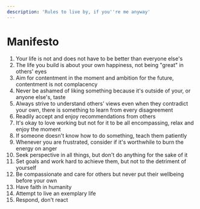 ```yaml
---
description: 'Rules to live by, if you''re me anyway'
---
```


# Manifesto

1. Your life is not and does not have to be better than everyone else's
2. The life you build is about your own happiness, not being "great" in others' eyes
3. Aim for contentment in the moment and ambition for the future, contentment is not complacency
4. Never be ashamed of liking something because it's outside of your, or anyone else's, taste
5. Always strive to understand others' views even when they contradict your own, there is something to learn from every disagreement
6. Readily accept and enjoy recommendations from others
7. It's okay to love working but not for it to be all encompassing, relax and enjoy the moment
8. If someone doesn't know how to do something, teach them patiently
9. Whenever you are frustrated, consider if it's worthwhile to burn the energy on anger
10. Seek perspective in all things, but don't do anything for the sake of it
11. Set goals and work hard to achieve them, but not to the detriment of yourself
12. Be compassionate and care for others but never put their wellbeing before your own
13. Have faith in humanity
14. Attempt to live an exemplary life
15. Respond, don't react

